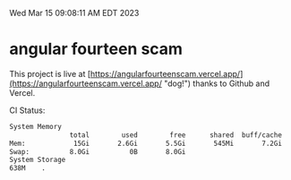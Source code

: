 Wed Mar 15 09:08:11 AM EDT 2023

# angular fourteen scam


This project is live at [https://angularfourteenscam.vercel.app/](https://angularfourteenscam.vercel.app/ "dog!") thanks to Github and Vercel.

CI Status: 

```bash
System Memory
               total        used        free      shared  buff/cache   available
Mem:            15Gi       2.6Gi       5.5Gi       545Mi       7.2Gi        11Gi
Swap:          8.0Gi          0B       8.0Gi
System Storage
638M	.
